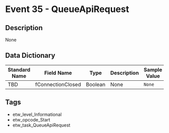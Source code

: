 # Event 35 - QueueApiRequest

## Description
None

## Data Dictionary
|Standard Name|Field Name|Type|Description|Sample Value|
|---|---|---|---|---|
|TBD|fConnectionClosed|Boolean|None|`None`|

## Tags
* etw_level_Informational
* etw_opcode_Start
* etw_task_QueueApiRequest